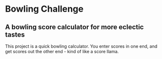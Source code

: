 # Bowling Challenge

## A bowling score calculator for more eclectic tastes

This project is a quick bowling calculator. You enter scores in one end, and get scores out the other end - kind of like a score llama.
